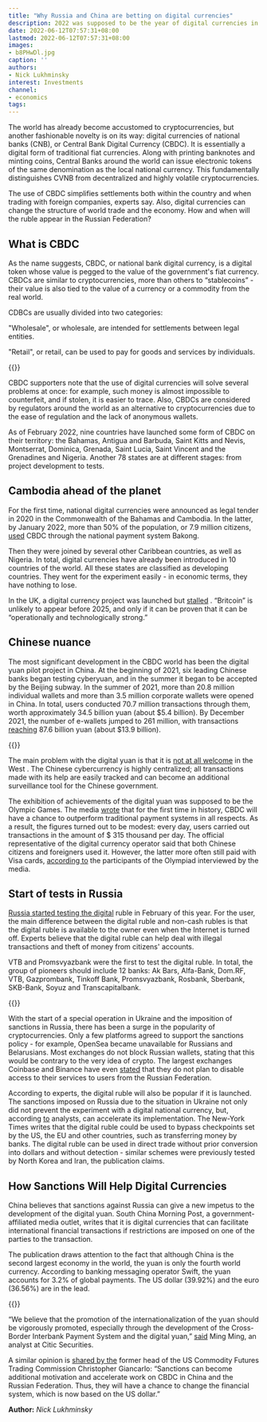 ```yaml
---
title: "Why Russia and China are betting on digital currencies"
description: 2022 was supposed to be the year of digital currencies in several countries at once. In China, the digital yuan was tested at the Olympics, in the Russian Federation and other countries, real tests began. When will digital currencies go mainstream?
date: 2022-06-12T07:57:31+08:00
lastmod: 2022-06-12T07:57:31+08:00
images:
- b8PHwDl.jpg
caption: ''
authors:
- Nick Lukhminsky
interest: Investments
channel: 
- economics
tags: 
---
```


The world has already become accustomed to cryptocurrencies, but another fashionable novelty is on its way: digital currencies of national banks (CNB), or Central Bank Digital Currency (CBDC). It is essentially a digital form of traditional fiat currencies. Along with printing banknotes and minting coins, Central Banks around the world can issue electronic tokens of the same denomination as the local national currency. This fundamentally distinguishes CVNB from decentralized and highly volatile cryptocurrencies.

The use of CBDC simplifies settlements both within the country and when trading with foreign companies, experts say. Also, digital currencies can change the structure of world trade and the economy. How and when will the ruble appear in the Russian Federation?

What is CBDC
------------

As the name suggests, CBDC, or national bank digital currency, is a digital token whose value is pegged to the value of the government's fiat currency. CBDCs are similar to cryptocurrencies, more than others to “stablecoins” - their value is also tied to the value of a currency or a commodity from the real world.

CDBCs are usually divided into two categories:

"Wholesale", or wholesale, are intended for settlements between legal entities.

"Retail", or retail, can be used to pay for goods and services by individuals.

{{<ads>}}

CBDC supporters note that the use of digital currencies will solve several problems at once: for example, such money is almost impossible to counterfeit, and if stolen, it is easier to trace. Also, CBDCs are considered by regulators around the world as an alternative to cryptocurrencies due to the ease of regulation and the lack of anonymous wallets.

As of February 2022, nine countries have launched some form of CBDC on their territory: the Bahamas, Antigua and Barbuda, Saint Kitts and Nevis, Montserrat, Dominica, Grenada, Saint Lucia, Saint Vincent and the Grenadines and Nigeria. Another 78 states are at different stages: from project development to tests.

Cambodia ahead of the planet 
-----------------------------

For the first time, national digital currencies were announced as legal tender in 2020 in the Commonwealth of the Bahamas and Cambodia. In the latter, by January 2022, more than 50% of the population, or 7.9 million citizens,  [used](https://asia.nikkei.com/Business/Finance/Cambodia-s-digital-currency-reaches-nearly-half-the-population) CBDC through the national payment system Bakong.

Then they were joined by several other Caribbean countries, as well as Nigeria. In total, digital currencies have already been introduced in 10 countries of the world. All these states are classified as developing countries. They went for the experiment easily - in economic terms, they have nothing to lose.

In the UK, a digital currency project was launched but [stalled](https://www.cnbc.com/2021/11/12/central-bank-digital-currencies-are-moving-slowly-but-not-in-china.html) . “Britcoin” is unlikely to appear before 2025, and only if it can be proven that it can be “operationally and technologically strong.”

Chinese nuance
--------------

The most significant development in the CBDC world has been the digital yuan pilot project in China. At the beginning of 2021, six leading Chinese banks began testing cyberyuan, and in the summer it began to be accepted by the Beijing subway. In the summer of 2021, more than 20.8 million individual wallets and more than 3.5 million corporate wallets were opened in China. In total, users conducted 70.7 million transactions through them, worth approximately 34.5 billion yuan (about $5.4 billion). By December 2021, the number of e-wallets jumped to 261 million, with transactions [reaching](https://www.scmp.com/economy/china-economy/article/3168949/will-western-sanctions-against-russia-over-ukraine-invasion) 87.6 billion yuan (about $13.9 billion).

{{<ads>}}

The main problem with the digital yuan is that it is [not at all welcome](https://www.cnbc.com/2021/11/12/central-bank-digital-currencies-are-moving-slowly-but-not-in-china.html) in the West . The Chinese cybercurrency is highly centralized; all transactions made with its help are easily tracked and can become an additional surveillance tool for the Chinese government.

The exhibition of achievements of the digital yuan was supposed to be the Olympic Games. The media [wrote](https://cointelegraph.com/news/digital-yuan-transactions-beat-out-visa-at-winter-olympics-venue-report) that for the first time in history, CBDC will have a chance to outperform traditional payment systems in all respects. As a result, the figures turned out to be modest: every day, users carried out transactions in the amount of $ 315 thousand per day. The official representative of the digital currency operator said that both Chinese citizens and foreigners used it. However, the latter more often still paid with Visa cards, [according to](https://www.aljazeera.com/economy/2022/2/4/at-olympics-beijing-sees-chance-to-sell-world-on-digital-yuan) the participants of the Olympiad interviewed by the media.

Start of tests in Russia
------------------------

[Russia started testing the digital](https://www.gazeta.ru/business/2022/02/15/14537539.shtml) ruble in February of this year. For the user, the main difference between the digital ruble and non-cash rubles is that the digital ruble is available to the owner even when the Internet is turned off. Experts believe that the digital ruble can help deal with illegal transactions and theft of money from citizens' accounts.

VTB and Promsvyazbank were the first to test the digital ruble. In total, the group of pioneers should include 12 banks: Ak Bars, Alfa-Bank, Dom.RF, VTB, Gazprombank, Tinkoff Bank, Promsvyazbank, Rosbank, Sberbank, SKB-Bank, Soyuz and Transcapitalbank.

{{<ads>}}

With the start of a special operation in Ukraine and the imposition of sanctions in Russia, there has been a surge in the popularity of cryptocurrencies. Only a few platforms agreed to support the sanctions policy - for example, OpenSea became unavailable for Russians and Belarusians. Most exchanges do not block Russian wallets, stating that this would be contrary to the very idea of ​​​​crypto. The largest exchanges Coinbase and Binance have even [stated](https://www.reuters.com/technology/coinbase-not-banning-russians-using-platform-ceo-says-2022-03-04/) that they do not plan to disable access to their services to users from the Russian Federation.

According to experts, the digital ruble will also be popular if it is launched. The sanctions imposed on Russia due to the situation in Ukraine not only did not prevent the experiment with a digital national currency, but, according [to](https://www.nytimes.com/2022/02/23/business/russia-sanctions-cryptocurrency.html) analysts, can accelerate its implementation. The New-York Times writes that the digital ruble could be used to bypass checkpoints set by the US, the EU and other countries, such as transferring money by banks. The digital ruble can be used in direct trade without prior conversion into dollars and without detection - similar schemes were previously tested by North Korea and Iran, the publication claims.

How Sanctions Will Help Digital Currencies
------------------------------------------

China believes that sanctions against Russia can give a new impetus to the development of the digital yuan. South China Morning Post, a government-affiliated media outlet, writes that it is digital currencies that can facilitate international financial transactions if restrictions are imposed on one of the parties to the transaction.

The publication draws attention to the fact that although China is the second largest economy in the world, the yuan is only the fourth world currency. According to banking messaging operator Swift, the yuan accounts for 3.2% of global payments. The US dollar (39.92%) and the euro (36.56%) are in the lead.

{{<ads>}}

“We believe that the promotion of the internationalization of the yuan should be vigorously promoted, especially through the development of the Cross-Border Interbank Payment System and the digital yuan,” [said](https://www.scmp.com/economy/china-economy/article/3168949/will-western-sanctions-against-russia-over-ukraine-invasion) Ming Ming, an analyst at Citic Securities.

A similar opinion is [shared by the](https://www.coindesk.com/policy/2022/02/25/former-cftc-chair-giancarlo-on-russian-sanctions-cbdcs-and-dollar-hegemony/) former head of the US Commodity Futures Trading Commission Christopher Giancarlo: “Sanctions can become additional motivation and accelerate work on CBDC in China and the Russian Federation. Thus, they will have a chance to change the financial system, which is now based on the US dollar.”

**Author:** *Nick Lukhminsky*